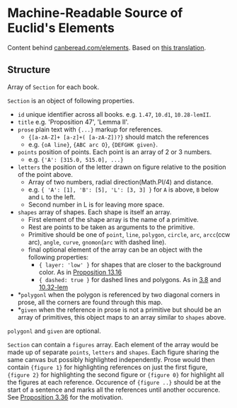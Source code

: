 # Machine-Readable Source of Euclid's Elements

Content behind [canberead.com/elements](https://canberead.com/elements). Based on [this translation](http://farside.ph.utexas.edu/books/Euclid/Euclid.html).

## Structure

Array of `Section` for each book.

`Section` is an object of following properties.
 - `id` unique identifier across all books. e.g. `1.47`, `10.d1`, `10.28-lemII`.
 - `title` e.g. 'Proposition 47', 'Lemma II'.
 - `prose` plain text with `{...}` markup for references.
    - `{[a-zA-Z]+ [a-z]+( [a-zA-Z])?}` should match the references
    - e.g. `{oA line}`, `{ABC arc O}`, `{DEFGHK given}`.
 - `points` position of points. Each point is an array of 2 or 3 numbers.
    - e.g. `{'A': [315.0, 515.0], ...}`
 - `letters` the position of the letter drawn on figure relative to the position of the point above.
    - Array of two numbers, radial direction(Math.PI/4) and distance.
    - e.g. `{ 'A': [1], 'B': [5], 'L': [3, 3] }` for `A` is above, `B` below and `L` to the left.
    - Second number in L is for leaving more space.
 - `shapes` array of shapes. Each shape is itself an array.
    - First element of the shape array is the name of a primitive.
    - Rest are points to be taken as arguments to the primitive.
    - Primitive should be one of `point`, `line`, `polygon`, `circle`, `arc`, `arcc`(ccw arc), `angle`, `curve`, `gnomon`(`arc` with dashed line).
    - final optional element of the array can be an object with the following properties:
      - `{ layer: 'low' }` for shapes that are closer to the background color. As in [Proposition 13.16](https://canberead.com/elements/13.16)
      - `{ dashed: true }` for dashed lines and polygons. As in [3.8](https://canberead.com/elements/3.8) and [10.32-lem](https://canberead.com/elements/10.32-lem)
 - \*`polygonl` when the polygon is referenced by two diagonal corners in prose, all the corners are found through this map.
 - \*`given` when the reference in prose is not a primitive but should be an array of primitives, this object maps to an array similar to `shapes` above.

`polygonl` and `given` are optional.

`Section` can contain a `figures` array. Each element of the array would be made up of separate `points`, `letters` and `shapes`. Each figure sharing the same canvas but possibly highlighted independently. Prose would then contain `{figure 1}` for highlighting references on just the first figure, `{figure 2}` for highlighting the second figure or `{figure 0}` for highlight all the figures at each reference. Occurence of `{figure ..}` should be at the start of a sentence and marks all the references until another occurence. See [Proposition 3.36](https://canberead.com/elements/3.36) for the motivation.
